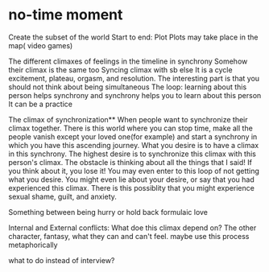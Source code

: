 # no-time moment
Create the subset of the world
Start to end: Plot
Plots may take place in the map( video games)



The different climaxes of feelings in the timeline in synchrony
Somehow their climax is the same too
Syncing climax with sb else
It is a cycle
 excitement, plateau, orgasm, and resolution.
The interesting part is that you should not think about being simultaneous
The loop: learning about this person helps synchrony and synchrony helps you to learn about this person
It can be a practice

The climax of synchronization**
When people want to synchronize their climax together.
There is this world where you can stop time, make all the people vanish except your loved one(for example) and start a synchrony in which you have this ascending journey. What you desire is to have a climax in this synchrony. The highest desire is to synchronize this climax with this person's climax. The obstacle is thinking about all the things that I said! If you think about it, you lose it! You may even enter to this loop of not getting what you desire. You might even lie about your desire, or say that you had experienced this climax. There is this possiblity that you might experience sexual shame, guilt, and anxiety.

Something between being hurry or hold back
formulaic love

Internal and External conflicts: What doe this climax depend on? The other character, fantasy, what they can and can't feel.
maybe use this process metaphorically

what to do instead of interview?
